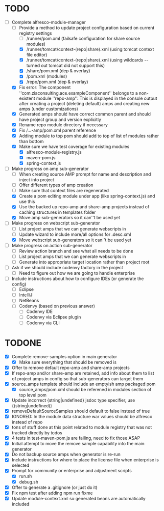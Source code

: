 TODO
====

- [ ] Complete alfresco-module-manager
  - [ ] Provide a method to update project configuration based on current registry settings
    - [ ] /runner/pom.xml (failsafe configuration for share source modules)
    - [x] /runner/tomcat/context-(repo|share).xml (using tomcat context file editor)
    - [x] /runner/tomcat/context-(repo|share).xml (using wildcards -- turned out tomcat did not support this)
    - [x] /share/pom.xml (dep & overlay)
    - [x] /pom.xml (modules)
    - [x] /repo/pom.xml (dep & overlay)
  - [x] Fix error: The component ''com.ziaconsulting.ace.exampleComponent'' belongs to a non-existent module ''repo-amp''.
        This is displayed in the console output after creating a project (deleting default) amps and creating new amps (under customizations)
  - [x] Generated amps should have correct common parent and should have project group and version explicitly
  - [x] Rename repo module directory if necessary
  - [x] Fix /...-amp/pom.xml parent reference
  - [x] Adding module to top pom should add to top of list of modules rather than bottom
  - [x] Make sure we have test coverage for existing modules
    - [x] alfresco-module-registry.js
    - [x] maven-pom.js
    - [x] spring-context.js
- [ ] Make progress on amp sub-generator
  - [ ] When creating source AMP prompt for name and description and inject into project
  - [ ] Offer different types of amp creation
  - [ ] Make sure that context files are regenerated
  - [x] Create a pom editing module under app (like spring-context.js) and use this
  - [x] Use the backed up repo-amp and share-amp projects instead of caching structures in templates folder
  - [x] Move amp sub-generators so it can''t be used yet
- [ ] Make progress on webscript sub-generator
  - [ ] List project amps that we can generate webscripts in
  - [ ] Update wizard to include more/all options for .desc.xml
  - [x] Move webscript sub-generators so it can''t be used yet
- [ ] Make progress on action sub-generator
  - [ ] Review action branch and see what all needs to be done
  - [ ] List project amps that we can generate webscripts in
  - [ ] Generate into appropriate target location rather than project root
- [ ] Ask if we should include codenvy factory in the project
  - [ ] Need to figure out how we are going to handle enterprise
- [ ] Include instructions about how to configure IDEs (or generate the config)
  - [ ] Eclipse
  - [ ] IntelliJ
  - [ ] NetBeans
  - [ ] Codenvy (based on previous answer)
    - [ ] Codenvy IDE
    - [ ] Codenvy via Eclipse plugin
    - [ ] Codenvy via CLI

TODONE
======

- [x] Complete remove-samples option in main generator
  - [x] Make sure everything that should be removed is
- [x] Offer to remove default repo-amp and share-amp projects
- [x] If repo-amp and/or share-amp are retained, add info about them to list of project amps in config so that sub-generators can target them
- [x] source_amps template should include an emptyish amp packaged pom
  - [x] source_amps/pom.xml should be referened in modules section of top level pom
- [x] Update incorrect {string|undefined} jsdoc type specifier, use {(string|undefined)}
- [x] removeDefaultSourceSamples should default to false instead of true
- [x] IGNORED: In the module data structure war values should be alfresco instead of repo
- [x] tons of stuff done at this point related to module registry that was not tracked directly by todos
- [x] 4 tests in test-maven-pom.js are failing, need to fix those ASAP
- [x] Initial attempt to move the remove sample capability into the main generator
- [x] Do not backup source amps when generator is re-run
- [x] Include instructions for where to place the license file when enterprise is selected
- [x] Prompt for community or enterprise and adjustment scripts
  - [x] run.sh
  - [x] debug.sh
- [x] Offer to generate a .gitignore (or just do it)
- [x] Fix npm test after adding npm run fixme
- [x] Update module-context.xml so generated beans are automatically included
